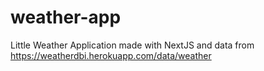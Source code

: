 # weather-app
Little Weather Application made with NextJS and data from https://weatherdbi.herokuapp.com/data/weather
